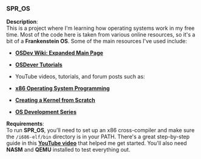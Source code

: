 ### SPR_OS

**Description**:  
This is a project where I'm learning how operating systems work in my free time. Most of the code here is taken from various online resources, so it's a bit of a **Frankenstein OS**. Some of the main resources I've used include:

- **[OSDev Wiki: Expanded Main Page](https://wiki.osdev.org/Expanded_Main_Page)**
- **[OSDever Tutorials](http://www.osdever.net/tutorials/)**

- YouTube videos, tutorials, and forum posts such as:
- **[x86 Operating System Programming](https://youtube.com/playlist?list=PL2EF13wm-hWAglI8rRbdsCPq_wRpYvQQy&si=eB_u-xFsZNFLyHfk)**  
- **[Creating a Kernel from Scratch](https://youtube.com/playlist?list=PLFjM7v6KGMpiH2G-kT781ByCNC_0pKpPN&si=jyIQcacAIsRcEEDQ)**  
- **[OS Development Series](https://youtube.com/playlist?list=PLm3B56ql_akNcvH8vvJRYOc7TbYhRs19M&si=oSKIqGKkr7AHFJzV)**  

**Requirements**:  
To run **SPR_OS**, you'll need to set up an x86 cross-compiler and make sure the `/i686-elf/bin` directory is in your PATH. There's a great step-by-step guide in this **[YouTube video](https://www.youtube.com/watch?v=EpFUzjYehxs)** that helped me get started. You'll also need **NASM** and **QEMU** installed to test everything out.
